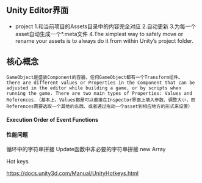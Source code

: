 ## Unity Editor界面

 * project
 		1.和当前项目的Assets目录中的内容完全对应
 		2.自动更新
 		3.为每一个asset自动生成一个*.meta文件
 		4.The simplest way to safely move or rename your assets is to always do it from within Unity’s project folder.


## 核心概念
	GameObject是盛装Component的容器，任何GameObject都有一个Transform组件。
	there are different values or Properties in the Component that can be adjusted in the editor while building a game, or by scripts when running the game. There are two main types of Properties: Values and References.（基本上，Values都是可以直接在Inspector界面上填入参数、调整大小，而References需要选取一个其他的东西、或者通过拖动一个asset到相应地方的形式来设置）





#### Execution Order of Event Functions

#### 性能问题
循环中的字符串拼接
Update函数中非必要的字符串拼接
new Array



Hot keys

https://docs.unity3d.com/Manual/UnityHotkeys.html


